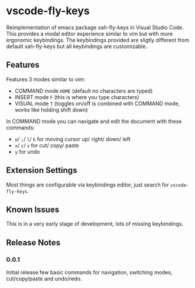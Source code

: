 # vscode-fly-keys

Reimplementation of emacs package xah-fly-keys in Visual Studio Code.
This provides a modal editor experience similar to vim but with more ergonomic keybindings.
The keybindings provided are sligtly different from default xah-fly-keys but all
keybindings are customizable.

## Features

Features 3 modes similar to vim:
- COMMAND mode `HOME` (default no characters are typed) 
- INSERT mode  `F` (this is where you type characters)
- VISUAL mode  `T` (toggles on/off is combined with COMMAND mode, works like holding shift down)

In COMMAND mode you can navigate and edit the document with these commands:
- `o`/ `;`/ `l`/ `k` for moving cursor up/ right/ down/ left
- `x`/ `c`/ `v` for cut/ copy/ paste
- `y` for undo

## Extension Settings

Most things are configurable via keybindings editor, just search for `vscode-fly-keys`.

## Known Issues

This is in a very early stage of development, lots of missing keybindings.

## Release Notes

### 0.0.1

Initial release few basic commands for navigation, switching modes, cut/copy/paste and undo/redo.
